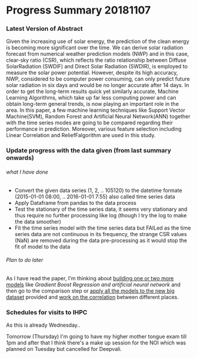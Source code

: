 # Progress Summary 20181107

### Latest Version of Abstract

Given the increasing use of solar energy, the prediction of the clean energy is becoming more significant over the time. We can derive solar radiation forecast from numerical weather prediction models (NWP) and in this case, clear-sky ratio (CSR), which reflects the ratio relationship between Diffuse SolarRadiation (SWDIF) and Direct Solar Radiation (SWDIR), is employed to measure the solar power potential. However, despite its high accuracy, NWP, considered to be computer power consuming, can only predict future solar radiation in six days and would be no longer accurate after 14 days. In order to get the long-term results quick yet similarly accurate, Machine Learning Algorithms, which take up far less computing power and can obtain long-term general trends, is now playing an important role in the area. In this paper, a few machine learning techniques like Support Vector Machine(SVM), Random Forest and Artificial Neural Network(ANN) together with the time series modes are going to be compared regarding their performance in prediction. Moreover, various feature selection including Linear Correlation and ReliefFalgorithm are used in this study.

### Update progress with the data given (from last summary onwards)

###### what I have done

* Convert the given data series (1, 2, .. 105120) to the datetime formate (2015-01-01 08:00, .. 2016-01-01 7:55) also called time series data
* Apply Dataframe from pandas to the data process
* Test the stationary of the time series data, it seems very stationary and thus require no further processing like log (though I try the log to make the data smoother)
* Fit the time series model with the time series data but FAILed as the time series data are not continuous in its frequency, the strange CSR values (NaN) are removed during the data pre-processing as it would stop the fit of model to the data

###### Plan to do later

As I have read the paper, I'm thinking about <u>building one or two more models</u> like *Gradient Boost Regression and artificial neural network* and then go to the comparison step or <u>apply all the models to the new big dataset</u> provided and <u>work on the correlation</u> between different places.



### Schedules for visits to IHPC

As this is already Wednesday..

Tomorrow (Thursday) I'm going to have my higher mother tongue exam till 1pm and after that I think there's a make up session for the NOI which was planned on Tuesday but cancelled for Deepvali.